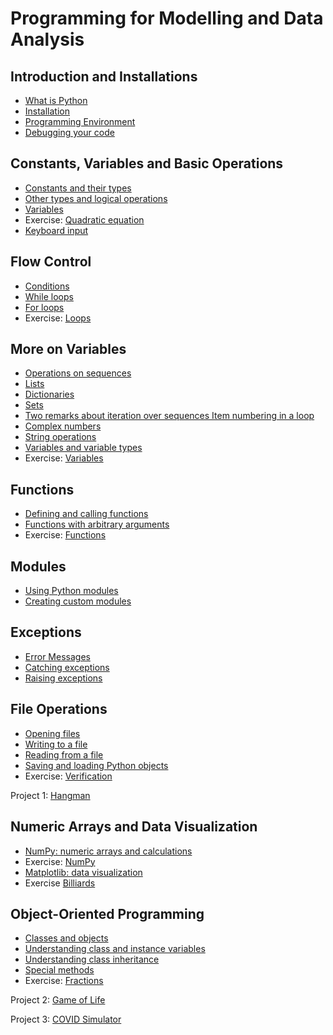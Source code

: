# Programming for Modelling and Data Analysis

## Introduction and Installations

* [What is Python](01%20Introduction%20and%20Installation/1%20What%20is%20Python)
* [Installation](01%20Introduction%20and%20Installation/2%20Installation)
* [Programming Environment](01%20Introduction%20and%20Installation/3%20Programming%20Environment)
* [Debugging your code](01%20Introduction%20and%20Installation/4%20Debugging%20your%20code)

## Constants, Variables and Basic Operations

* [Constants and their types](02%20Constants,%20Variables%20and%20Basic%20Operations/1%20Constants%20and%20their%20types)
* [Other types and logical operations](02%20Constants,%20Variables%20and%20Basic%20Operations/2%20Other%20types%20and%20logical%20operations)
* [Variables](02%20Constants,%20Variables%20and%20Basic%20Operations/3%20Variables)
* Exercise: [Quadratic equation](https://github.com/mds-python/quadratic_equation)
* [Keyboard input](02%20Constants,%20Variables%20and%20Basic%20Operations/4%20Keyboard%20input)

## Flow Control

* [Conditions](03%20Flow%20Control/1%20Conditions)
* [While loops](03%20Flow%20Control/2%20While%20loops)
* [For loops](03%20Flow%20Control/3%20For%20loops)
* Exercise: [Loops](https://github.com/mds-python/loops)

## More on Variables

* [Operations on sequences](04%20More%20on%20Variables/1%20Operations%20on%20sequences)
* [Lists](04%20More%20on%20Variables/2%20Lists)
* [Dictionaries](04%20More%20on%20Variables/3%20Dictionaries)
* [Sets](04%20More%20on%20Variables/4%20Sets)
* [Two remarks about iteration over sequences Item numbering in a loop](04%20More%20on%20Variables/5%20Two%20remarks%20about%20iteration%20over%20sequences%20Item%20numbering%20in%20a%20loop)
* [Complex numbers](04%20More%20on%20Variables/6%20Complex%20numbers)
* [String operations](04%20More%20on%20Variables/7%20String%20operations)
* [Variables and variable types](04%20More%20on%20Variables/8%20Variables%20and%20variable%20types)
* Exercise: [Variables](https://github.com/mds-python/variables)

## Functions

* [Defining and calling functions](05%20Functions/1%20Defining%20and%20calling%20functions)
* [Functions with arbitrary arguments](05%20Functions/2%20Functions%20with%20arbitrary%20arguments)
* Exercise: [Functions](https://github.com/mds-python/functions)

## Modules

* [Using Python modules](06%20Modules/1%20Using%20Python%20modules)
* [Creating custom modules](06%20Modules/2%20Creating%20custom%20modules)

## Exceptions

* [Error Messages](07%20Exceptions/1%20Error%20Messages)
* [Catching exceptions](07%20Exceptions/2%20Catching%20exceptions)
* [Raising exceptions](07%20Exceptions/3%20Raising%20exceptions)

## File Operations

* [Opening files](08%20File%20Operations/1%20Opening%20files)
* [Writing to a file](08%20File%20Operations/2%20Writing%20to%20a%20file)
* [Reading from a file](08%20File%20Operations/3%20Reading%20from%20a%20file)
* [Saving and loading Python objects](08%20File%20Operations/4%20Saving%20and%20loading%20Python%20objects)
* Exercise: [Verification](https://github.com/mds-python/verification)

Project 1: [Hangman](https://github.com/mds-python/hangman)

## Numeric Arrays and Data Visualization

* [NumPy: numeric arrays and calculations](09%20Numeric%20Arrays%20and%20Data%20Visualization/1%20NumPy%20-%20numeric%20arrays%20and%20calculations)
* Exercise: [NumPy](https://github.com/mds-python/numpy)
* [Matplotlib: data visualization](09%20Numeric%20Arrays%20and%20Data%20Visualization/2%20Matplotlib%20-%20data%20visualization)
* Exercise [Billiards](https://github.com/mds-python/billiards)

## Object-Oriented Programming

* [Classes and objects](10%20Object-Oriented%20Programming/1%20Classes%20and%20objects)
* [Understanding class and instance variables](10%20Object-Oriented%20Programming/2%20Understanding%20class%20and%20instance%20variables)
* [Understanding class inheritance](10%20Object-Oriented%20Programming/3%20Understanding%20class%20inheritance)
* [Special methods](10%20Object-Oriented%20Programming/4%20Special%20methods)
* Exercise: [Fractions](https://github.com/mds-python/fractions)

Project 2: [Game of Life](https://github.com/mds-python/game-of-life)

Project 3: [COVID Simulator](https://github.com/mds-python/covid)
